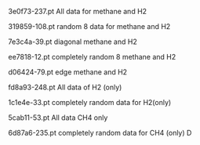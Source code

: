 3e0f73-237.pt All data for methane and H2

319859-108.pt random 8 data for methane and H2

7e3c4a-39.pt diagonal methane and H2

ee7818-12.pt completely random 8 methane and H2

d06424-79.pt edge methane and H2

fd8a93-248.pt All data of H2 (only)

1c1e4e-33.pt completely random data for H2(only)

5cab11-53.pt All data CH4 only

6d87a6-235.pt completely random data for CH4 (only)
D
